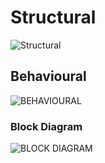 # Structural
![Structural](https://user-images.githubusercontent.com/101577287/163916702-e1c77a2b-acfb-48c4-8a4c-8b853cedaa1a.png)
## Behavioural
![BEHAVIOURAL](https://user-images.githubusercontent.com/101577287/163919911-aeba1def-3fef-4937-a6fb-0123efd3cb61.png)
### Block Diagram
![BLOCK DIAGRAM](https://user-images.githubusercontent.com/101577287/163925570-708745b3-8502-44b1-96a4-663a76f90b3c.png)
